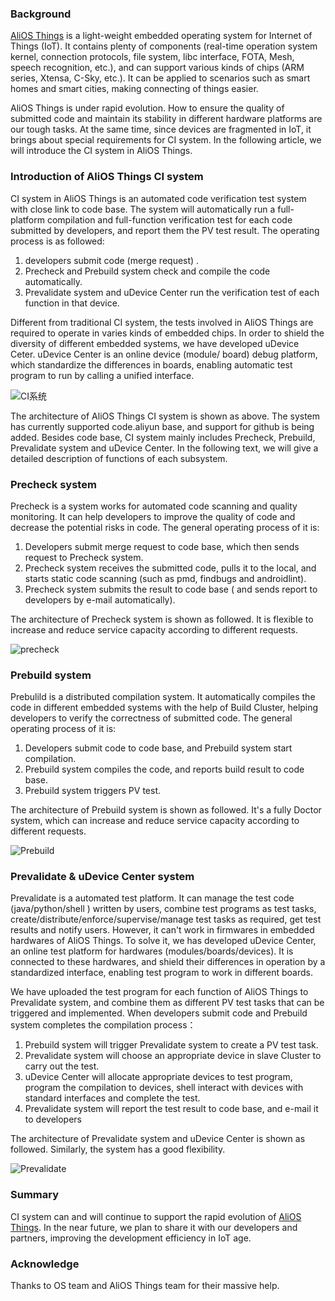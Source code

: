 ### Background

[AliOS Things](https://github.com/alibaba/AliOS-Things) is a light-weight embedded operating system for Internet of Things (IoT). It contains plenty of components (real-time operation system kernel, connection protocols, file system, libc interface, FOTA, Mesh, speech recognition, etc.), and can support various kinds of chips (ARM series, Xtensa, C-Sky, etc.). It can be applied to scenarios such as smart homes and smart cities, making connecting of things easier.

AliOS Things is under rapid evolution. How to ensure the quality of submitted code and maintain its stability in different hardware platforms are our tough tasks. At the same time, since devices are fragmented in IoT, it brings about special requirements for CI system. In the following article, we will introduce the CI system in AliOS Things.

###  Introduction of AliOS Things CI system

CI system in AliOS Things is an automated code verification test system with close link to code base. The system will automatically run a full-platform compilation and full-function verification test for each code submitted by developers, and report them the PV test result. The operating process is as followed:

1. developers submit code (merge request) .
2. Precheck and Prebuild system check and compile the code automatically.
3. Prevalidate system and uDevice Center run the verification test of each function in that device.

Different from traditional CI system, the tests involved in AliOS Things are required to operate in varies kinds of embedded chips. In order to shield the diversity of different embedded systems, we have developed uDevice Ceter. uDevice Center is an online device (module/ board) debug platform, which standardize the differences in boards, enabling automatic test program to run by calling a unified interface. 



![CI系统](https://img.alicdn.com/tfs/TB1VrI6nhrI8KJjy0FpXXb5hVXa-8044-2986.png)



The architecture of AliOS Things CI system is shown as above. The system has currently supported  code.aliyun base, and support for github is being added. Besides code base, CI system mainly includes Precheck, Prebuild, Prevalidate system and uDevice Center. In the following text, we will give a detailed description of functions of each subsystem.




### Precheck system

Precheck is a system works for automated code scanning and quality monitoring. It can help developers to improve the quality of code and decrease the potential risks in code. The general operating process of it is:

1. Developers submit merge request to code base, which then sends request to Precheck system.
2. Precheck system receives the submitted code, pulls it to the local, and starts static code scanning (such as pmd, findbugs and androidlint).
3. Precheck system submits the result to code base ( and sends report to developers by e-mail automatically).

The architecture of Precheck system is shown as followed. It is flexible to increase and reduce service capacity according to different requests. 

![precheck](https://img.alicdn.com/tfs/TB15ZPlnf2H8KJjy0FcXXaDlFXa-5752-1619.png)



### Prebuild system

Prebulild is a distributed compilation system. It automatically compiles the code in different embedded systems with the help of Build Cluster, helping developers to verify the correctness of submitted code. The general operating process of it is:

1. Developers submit code to code base, and Prebuild system start compilation.
2. Prebuild system compiles the code, and reports build result to code base.
3. Prebuild system triggers PV test.

The architecture of Prebuild system is shown as followed. It's a fully Doctor system, which can increase and reduce service capacity according to different requests.

![Prebuild](https://img.alicdn.com/tfs/TB10ZIjnfDH8KJjy1XcXXcpdXXa-5752-1580.png)



### Prevalidate & uDevice Center system

Prevalidate is a automated test platform. It can manage the test code (java/python/shell ) written by users, combine test programs as test tasks, create/distribute/enforce/supervise/manage test tasks as required, get test results and notify users. However, it can't work in firmwares in embedded hardwares of AliOS Things. To solve it, we has developed uDevice Center, an online test platform for hardwares (modules/boards/devices). It is connected to these hardwares, and shield their differences in operation by a standardized interface, enabling test program to work in different boards. 

We have uploaded the test program for each function of AliOS Things to Prevalidate system, and combine them as different PV test tasks that can be triggered and implemented. When developers submit code and Prebuild system completes the compilation process：

1. Prebuild system will trigger Prevalidate system to create a PV test task.
2. Prevalidate system will choose an appropriate device in slave Cluster to carry out the test.
3. uDevice Center will allocate appropriate devices to test program, program the compilation to devices, shell interact with devices with standard interfaces and complete the test.
4. Prevalidate system will report the test result to code base, and e-mail it to developers

The architecture of Prevalidate system and uDevice Center is shown as followed. Similarly, the system has a good flexibility.

![Prevalidate](https://img.alicdn.com/tfs/TB1JlCbnDvI8KJjSspjXXcgjXXa-5755-1413.png)



### Summary

CI system can and will continue to support the rapid evolution of [AliOS Things](https://github.com/alibaba/AliOS-Things). In the near future, we plan to share it with our developers and partners, improving the development efficiency in IoT age.



### Acknowledge

Thanks to OS team and AliOS Things team for their massive help. 
